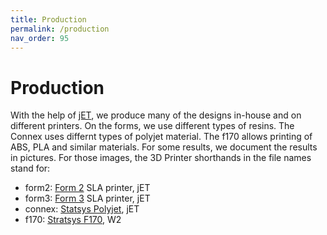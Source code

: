 ```yaml
---
title: Production
permalink: /production
nav_order: 95
---
```


# Production

With the help of [jET](https://www.janelia.org/support-team/janelia-experimental-technology), we produce many of the designs in-house and on different printers. On the forms, we use different types of resins. The Connex uses differnt types of polyjet material. The f170 allows printing of ABS, PLA and similar materials.  For some results, we document the results in pictures. For those images, the 3D Printer shorthands in the file names stand for:

- form2: [Form 2](https://formlabs.com/3d-printers/form-2/) SLA printer, jET
- form3: [Form 3](https://formlabs.com/3d-printers/form-3/) SLA printer, jET
- connex: [Statsys Polyjet](https://www.stratasys.com/3d-printers/objet-260-500-connex1), jET
- f170: [Stratsys F170](https://www.stratasys.com/3d-printers/f123), W2
